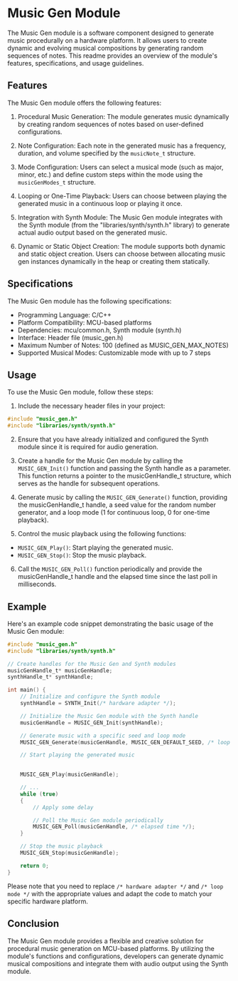 # Music Gen Module

The Music Gen module is a software component designed to generate music procedurally on a hardware platform. It allows users to create dynamic and evolving musical compositions by generating random sequences of notes. This readme provides an overview of the module's features, specifications, and usage guidelines.

## Features

The Music Gen module offers the following features:

1. Procedural Music Generation: The module generates music dynamically by creating random sequences of notes based on user-defined configurations.

2. Note Configuration: Each note in the generated music has a frequency, duration, and volume specified by the `musicNote_t` structure.

3. Mode Configuration: Users can select a musical mode (such as major, minor, etc.) and define custom steps within the mode using the `musicGenModes_t` structure.

4. Looping or One-Time Playback: Users can choose between playing the generated music in a continuous loop or playing it once.

5. Integration with Synth Module: The Music Gen module integrates with the Synth module (from the "libraries/synth/synth.h" library) to generate actual audio output based on the generated music.

6. Dynamic or Static Object Creation: The module supports both dynamic and static object creation. Users can choose between allocating music gen instances dynamically in the heap or creating them statically.

## Specifications

The Music Gen module has the following specifications:

- Programming Language: C/C++
- Platform Compatibility: MCU-based platforms
- Dependencies: mcu/common.h, Synth module (synth.h)
- Interface: Header file (music_gen.h)
- Maximum Number of Notes: 100 (defined as MUSIC_GEN_MAX_NOTES)
- Supported Musical Modes: Customizable mode with up to 7 steps

## Usage

To use the Music Gen module, follow these steps:

1. Include the necessary header files in your project:
```c
#include "music_gen.h"
#include "libraries/synth/synth.h"
```

2. Ensure that you have already initialized and configured the Synth module since it is required for audio generation.

3. Create a handle for the Music Gen module by calling the `MUSIC_GEN_Init()` function and passing the Synth handle as a parameter. This function returns a pointer to the musicGenHandle_t structure, which serves as the handle for subsequent operations.

4. Generate music by calling the `MUSIC_GEN_Generate()` function, providing the musicGenHandle_t handle, a seed value for the random number generator, and a loop mode (1 for continuous loop, 0 for one-time playback).

5. Control the music playback using the following functions:

- `MUSIC_GEN_Play()`: Start playing the generated music.
- `MUSIC_GEN_Stop()`: Stop the music playback.

6. Call the `MUSIC_GEN_Poll()` function periodically and provide the musicGenHandle_t handle and the elapsed time since the last poll in milliseconds.

## Example

Here's an example code snippet demonstrating the basic usage of the Music Gen module:

```c
#include "music_gen.h"
#include "libraries/synth/synth.h"

// Create handles for the Music Gen and Synth modules
musicGenHandle_t* musicGenHandle;
synthHandle_t* synthHandle;

int main() {
    // Initialize and configure the Synth module
    synthHandle = SYNTH_Init(/* hardware adapter */);

    // Initialize the Music Gen module with the Synth handle
    musicGenHandle = MUSIC_GEN_Init(synthHandle);

    // Generate music with a specific seed and loop mode
    MUSIC_GEN_Generate(musicGenHandle, MUSIC_GEN_DEFAULT_SEED, /* loop mode */);

    // Start playing the generated music
   

    MUSIC_GEN_Play(musicGenHandle);

    // ...
    while (true)
    {
        // Apply some delay

        // Poll the Music Gen module periodically
        MUSIC_GEN_Poll(musicGenHandle, /* elapsed time */);
    }

    // Stop the music playback
    MUSIC_GEN_Stop(musicGenHandle);

    return 0;
}
```

Please note that you need to replace `/* hardware adapter */` and `/* loop mode */` with the appropriate values and adapt the code to match your specific hardware platform.

## Conclusion

The Music Gen module provides a flexible and creative solution for procedural music generation on MCU-based platforms. By utilizing the module's functions and configurations, developers can generate dynamic musical compositions and integrate them with audio output using the Synth module.